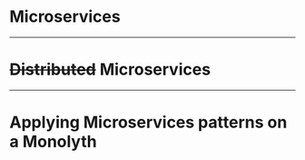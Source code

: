 # Microservices

---

# <s>Distributed</s> Microservices

---

# Applying Microservices patterns on a Monolyth


